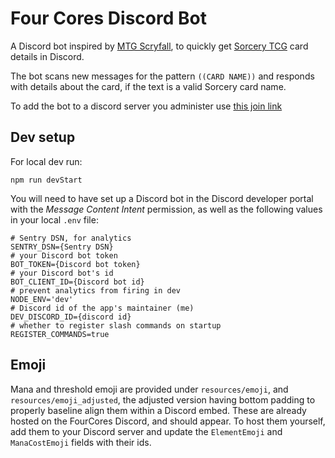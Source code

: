 # Four Cores Discord Bot
A Discord bot inspired by [MTG Scryfall](https://scryfall.com/docs/discord-bot), to quickly get [Sorcery TCG](https://sorcerytcg.com/) card details in Discord.

The bot scans new messages for the pattern `((CARD NAME))` and responds with details about the card, if the text is a valid Sorcery card name.

To add the bot to a discord server you administer use [this join link](https://discord.com/api/oauth2/authorize?client_id=1205311766280544346&permissions=3072&scope=bot)

## Dev setup
For local dev run:

`npm run devStart`

You will need to have set up a Discord bot in the Discord developer portal with the *Message Content Intent* permission, as well as the following values in your local `.env` file:

```
# Sentry DSN, for analytics
SENTRY_DSN={Sentry DSN}
# your Discord bot token
BOT_TOKEN={Discord bot token}
# your Discord bot's id
BOT_CLIENT_ID={Discord bot id}
# prevent analytics from firing in dev
NODE_ENV='dev'
# Discord id of the app's maintainer (me)
DEV_DISCORD_ID={discord id}
# whether to register slash commands on startup
REGISTER_COMMANDS=true
```

## Emoji
Mana and threshold emoji are provided under `resources/emoji`, and `resources/emoji_adjusted`, the adjusted version having bottom padding to properly baseline align them within a Discord embed.  These are already hosted on the FourCores Discord, and should appear.  To host them yourself, add them to your Discord server and update the `ElementEmoji` and `ManaCostEmoji` fields with their ids.
